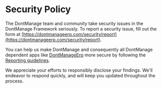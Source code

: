 # Security Policy

The DontManage team and community take security issues in the DontManage Framework seriously. To report a security issue, fill out the form at [https://dontmanageerp.com/security/report](https://dontmanageerp.com/security/report).

You can help us make DontManage and consequently all DontManage dependent apps like [DontManageErp](https://dontmanageerp.com) more secure by following the [Reporting guidelines](https://dontmanageerp.com/security).

We appreciate your efforts to responsibly disclose your findings. We'll endeavor to respond quickly, and will keep you updated throughout the process.